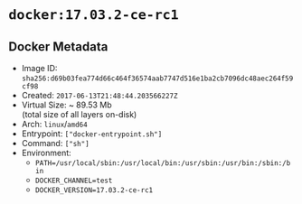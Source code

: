 # `docker:17.03.2-ce-rc1`

## Docker Metadata

- Image ID: `sha256:d69b03fea774d66c464f36574aab7747d516e1ba2cb7096dc48aec264f59cf98`
- Created: `2017-06-13T21:48:44.203566227Z`
- Virtual Size: ~ 89.53 Mb  
  (total size of all layers on-disk)
- Arch: `linux`/`amd64`
- Entrypoint: `["docker-entrypoint.sh"]`
- Command: `["sh"]`
- Environment:
  - `PATH=/usr/local/sbin:/usr/local/bin:/usr/sbin:/usr/bin:/sbin:/bin`
  - `DOCKER_CHANNEL=test`
  - `DOCKER_VERSION=17.03.2-ce-rc1`
